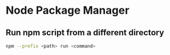 # Node Package Manager

## Run npm script from a different directory

```bash
npm --prefix <path> run <command>
```
